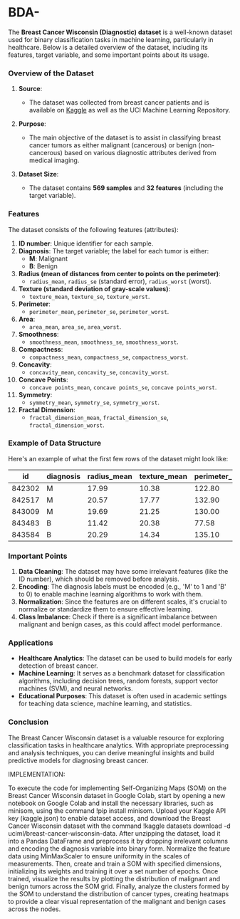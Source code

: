 # BDA-
The **Breast Cancer Wisconsin (Diagnostic) dataset** is a well-known dataset used for binary classification tasks in machine learning, particularly in healthcare. Below is a detailed overview of the dataset, including its features, target variable, and some important points about its usage.

### Overview of the Dataset

1. **Source**:
   - The dataset was collected from breast cancer patients and is available on [Kaggle](https://www.kaggle.com/datasets/uciml/breast-cancer-wisconsin-data) as well as the UCI Machine Learning Repository.

2. **Purpose**:
   - The main objective of the dataset is to assist in classifying breast cancer tumors as either malignant (cancerous) or benign (non-cancerous) based on various diagnostic attributes derived from medical imaging.

3. **Dataset Size**:
   - The dataset contains **569 samples** and **32 features** (including the target variable).

### Features

The dataset consists of the following features (attributes):

1. **ID number**: Unique identifier for each sample.
2. **Diagnosis**: The target variable; the label for each tumor is either:
   - **M**: Malignant
   - **B**: Benign
3. **Radius (mean of distances from center to points on the perimeter)**: 
   - `radius_mean`, `radius_se` (standard error), `radius_worst` (worst).
4. **Texture (standard deviation of gray-scale values)**: 
   - `texture_mean`, `texture_se`, `texture_worst`.
5. **Perimeter**: 
   - `perimeter_mean`, `perimeter_se`, `perimeter_worst`.
6. **Area**: 
   - `area_mean`, `area_se`, `area_worst`.
7. **Smoothness**: 
   - `smoothness_mean`, `smoothness_se`, `smoothness_worst`.
8. **Compactness**: 
   - `compactness_mean`, `compactness_se`, `compactness_worst`.
9. **Concavity**: 
   - `concavity_mean`, `concavity_se`, `concavity_worst`.
10. **Concave Points**: 
    - `concave points_mean`, `concave points_se`, `concave points_worst`.
11. **Symmetry**: 
    - `symmetry_mean`, `symmetry_se`, `symmetry_worst`.
12. **Fractal Dimension**: 
    - `fractal_dimension_mean`, `fractal_dimension_se`, `fractal_dimension_worst`.

### Example of Data Structure

Here's an example of what the first few rows of the dataset might look like:

|   id    | diagnosis | radius_mean | texture_mean | perimeter_mean | area_mean | ... |
|---------|-----------|-------------|--------------|----------------|-----------|-----|
| 842302  | M         | 17.99       | 10.38        | 122.80         | 1001.0    | ... |
| 842517  | M         | 20.57       | 17.77        | 132.90         | 1326.0    | ... |
| 843009  | M         | 19.69       | 21.25        | 130.00         | 1203.0    | ... |
| 843483  | B         | 11.42       | 20.38        | 77.58          | 403.0     | ... |
| 843584  | B         | 20.29       | 14.34        | 135.10         | 1297.0    | ... |

### Important Points

1. **Data Cleaning**: The dataset may have some irrelevant features (like the ID number), which should be removed before analysis. 
2. **Encoding**: The diagnosis labels must be encoded (e.g., 'M' to 1 and 'B' to 0) to enable machine learning algorithms to work with them.
3. **Normalization**: Since the features are on different scales, it's crucial to normalize or standardize them to ensure effective learning.
4. **Class Imbalance**: Check if there is a significant imbalance between malignant and benign cases, as this could affect model performance.

### Applications

- **Healthcare Analytics**: The dataset can be used to build models for early detection of breast cancer.
- **Machine Learning**: It serves as a benchmark dataset for classification algorithms, including decision trees, random forests, support vector machines (SVM), and neural networks.
- **Educational Purposes**: This dataset is often used in academic settings for teaching data science, machine learning, and statistics.

### Conclusion

The Breast Cancer Wisconsin dataset is a valuable resource for exploring classification tasks in healthcare analytics. With appropriate preprocessing and analysis techniques, you can derive meaningful insights and build predictive models for diagnosing breast cancer.

IMPLEMENTATION:

To execute the code for implementing Self-Organizing Maps (SOM) on the Breast Cancer Wisconsin dataset in Google Colab, start by opening a new notebook on Google Colab and install the necessary libraries, such as minisom, using the command !pip install minisom. Upload your Kaggle API key (kaggle.json) to enable dataset access, and download the Breast Cancer Wisconsin dataset with the command !kaggle datasets download -d uciml/breast-cancer-wisconsin-data. After unzipping the dataset, load it into a Pandas DataFrame and preprocess it by dropping irrelevant columns and encoding the diagnosis variable into binary form. Normalize the feature data using MinMaxScaler to ensure uniformity in the scales of measurements. Then, create and train a SOM with specified dimensions, initializing its weights and training it over a set number of epochs. Once trained, visualize the results by plotting the distribution of malignant and benign tumors across the SOM grid. Finally, analyze the clusters formed by the SOM to understand the distribution of cancer types, creating heatmaps to provide a clear visual representation of the malignant and benign cases across the nodes.
